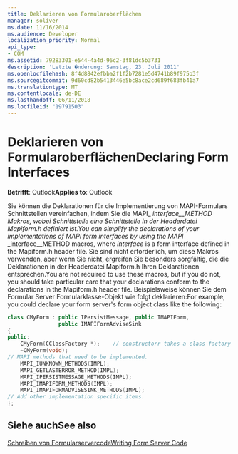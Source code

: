 ```yaml
---
title: Deklarieren von Formularoberflächen
manager: soliver
ms.date: 11/16/2014
ms.audience: Developer
localization_priority: Normal
api_type:
- COM
ms.assetid: 79283301-e544-4a4d-96c2-3f81dc5b3731
description: 'Letzte �nderung: Samstag, 23. Juli 2011'
ms.openlocfilehash: 8f4d8842efbba2f1f2b7281e5d4741b89f975b3f
ms.sourcegitcommit: 9d60cd82b5413446e5bc8ace2cd689f683fb41a7
ms.translationtype: MT
ms.contentlocale: de-DE
ms.lasthandoff: 06/11/2018
ms.locfileid: "19791503"
---
```

# <a name="declaring-form-interfaces"></a><span data-ttu-id="a297f-103">Deklarieren von Formularoberflächen</span><span class="sxs-lookup"><span data-stu-id="a297f-103">Declaring Form Interfaces</span></span>

  
  
<span data-ttu-id="a297f-104">**Betrifft**: Outlook</span><span class="sxs-lookup"><span data-stu-id="a297f-104">**Applies to**: Outlook</span></span> 
  
<span data-ttu-id="a297f-105">Sie können die Deklarationen für die Implementierung von MAPI-Formulars Schnittstellen vereinfachen, indem Sie die MAPI_ _interface__METHOD Makros, wobei _Schnittstelle_ eine Schnittstelle in der Headerdatei Mapiform.h definiert ist.</span><span class="sxs-lookup"><span data-stu-id="a297f-105">You can simplify the declarations of your implementations of MAPI form interfaces by using the MAPI_ _interface__METHOD macros, where  _interface_ is a form interface defined in the Mapiform.h header file.</span></span> <span data-ttu-id="a297f-106">Sie sind nicht erforderlich, um diese Makros verwenden, aber wenn Sie nicht, ergreifen Sie besonders sorgfältig, die die Deklarationen in der Headerdatei Mapiform.h Ihren Deklarationen entsprechen.</span><span class="sxs-lookup"><span data-stu-id="a297f-106">You are not required to use these macros, but if you do not, you should take particular care that your declarations conform to the declarations in the Mapiform.h header file.</span></span> <span data-ttu-id="a297f-107">Beispielsweise können Sie dem Formular Server Formularklasse-Objekt wie folgt deklarieren:</span><span class="sxs-lookup"><span data-stu-id="a297f-107">For example, you could declare your form server's form object class like the following:</span></span> 
  
```cpp
class CMyForm : public IPersistMessage, public IMAPIForm,
                public IMAPIFormAdviseSink
{
public:
    CMyForm(CClassFactory *);    // constructorr takes a class factory object
    ~CMyForm(void);
// MAPI methods that need to be implemented.
    MAPI_IUNKNOWN_METHODS(IMPL);
    MAPI_GETLASTERROR_METHOD(IMPL);
    MAPI_IPERSISTMESSAGE_METHODS(IMPL);
    MAPI_IMAPIFORM_METHODS(IMPL);
    MAPI_IMAPIFORMADVISESINK_METHODS(IMPL);
// Add other implementation specific items.
};

```

## <a name="see-also"></a><span data-ttu-id="a297f-108">Siehe auch</span><span class="sxs-lookup"><span data-stu-id="a297f-108">See also</span></span>



[<span data-ttu-id="a297f-109">Schreiben von Formularservercode</span><span class="sxs-lookup"><span data-stu-id="a297f-109">Writing Form Server Code</span></span>](writing-form-server-code.md)


